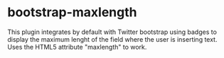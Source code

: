 bootstrap-maxlength
===================

This plugin integrates by default with Twitter bootstrap using badges to display the maximum lenght of the field where the user is inserting text. Uses the HTML5 attribute "maxlength" to work.
